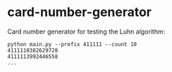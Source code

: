 # card-number-generator

Card number generator for testing the Luhn algorithm:

    python main.py --prefix 411111 --count 10
    4111110382629728
    4111113992446558
    ...
